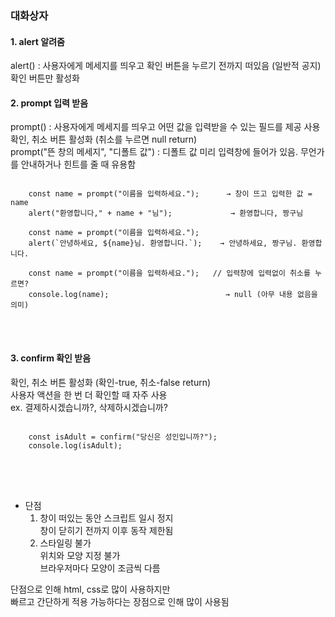 ### 대화상자

#### 1. alert 알려줌   
alert() : 사용자에게 메세지를 띄우고 확인 버튼을 누르기 전까지 떠있음 (일반적 공지)   
          확인 버튼만 활성화
<br>

#### 2. prompt 입력 받음   
prompt() : 사용자에게 메세지를 띄우고 어떤 값을 입력받을 수 있는 필드를 제공 사용
           확인, 취소 버튼 활성화 (취소를 누르면 null return)   
prompt("뜬 창의 메세지", "디폴트 값") : 디폴트 값 미리 입력창에 들어가 있음. 무언가를 안내하거나 힌트를 줄 때 유용함   
<pre>
<code>
    const name = prompt("이름을 입력하세요.");      → 창이 뜨고 입력한 값 = name
    alert("환영합니다," + name + "님");             → 환영합니다, 짱구님

    const name = prompt("이름을 입력하세요.");
    alert(`안녕하세요, ${name}님. 환영합니다.`);    → 안녕하세요, 짱구님. 환영합니다.

    const name = prompt("이름을 입력하세요.");   // 입력창에 입력없이 취소를 누르면?
    console.log(name);                          → null (아무 내용 없음을 의미)
</code>
</pre>
<br>

#### 3. confirm 확인 받음   
확인, 취소 버튼 활성화 (확인-true, 취소-false return)   
사용자 액션을 한 번 더 확인할 때 자주 사용   
  ex. 결제하시겠습니까?, 삭제하시겠습니까?
<pre>
<code>
    const isAdult = confirm("당신은 성인입니까?");
    console.log(isAdult);
</code>
</pre>
<br><br>


- 단점   
  1. 창이 떠있는 동안 스크립트 일시 정지   
     창이 닫히기 전까지 이후 동작 제한됨   
  2. 스타일링 불가   
     위치와 모양 지정 불가   
     브라우저마다 모양이 조금씩 다름   


단점으로 인해 html, css로 많이 사용하지만   
빠르고 간단하게 적용 가능하다는 장점으로 인해 많이 사용됨
